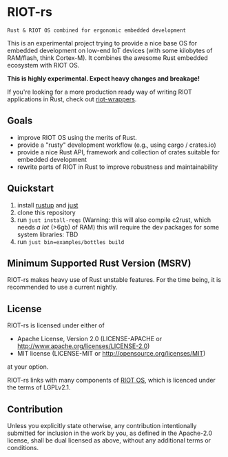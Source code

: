 # RIOT-rs

    Rust & RIOT OS combined for ergonomic embedded development

This is an experimental project trying to provide a nice base OS for embedded
development on low-end IoT devices (with some kilobytes of RAM/flash, think Cortex-M).
It combines the awesome Rust embedded ecosystem with RIOT OS.

__This is highly experimental. Expect heavy changes and breakage!__

If you're looking for a more production ready way of writing RIOT applications
in Rust, check out [riot-wrappers](https://gitlab.com/etonomy/riot-wrappers).

## Goals

- improve RIOT OS using the merits of Rust.
- provide a "rusty" development workflow (e.g., using cargo / crates.io)
- provide a nice Rust API, framework and collection of crates suitable for embedded development
- rewrite parts of RIOT in Rust to improve robustness and maintainability

## Quickstart

1. install [rustup](https://rustup.rs/) and [just](https://github.com/casey/just)
1. clone this repository
1. run `just install-reqs` (Warning: this will also compile c2rust, which needs *a lot* (>6gb) of RAM)
   this will require the dev packages for some system libraries: TBD
1. run `just bin=examples/bottles build`

## Minimum Supported Rust Version (MSRV)

RIOT-rs makes heavy use of Rust unstable features. For the time being, it is
recommended to use a current nightly.

## License

RIOT-rs is licensed under either of

- Apache License, Version 2.0 (LICENSE-APACHE or http://www.apache.org/licenses/LICENSE-2.0)
- MIT license (LICENSE-MIT or http://opensource.org/licenses/MIT)

at your option.

RIOT-rs links with many components of [RIOT OS](https://github.com/RIOT-OS/RIOT),
which is licenced under the terms of LGPLv2.1.

## Contribution

Unless you explicitly state otherwise, any contribution intentionally submitted
for inclusion in the work by you, as defined in the Apache-2.0 license, shall
be dual licensed as above, without any additional terms or conditions.
